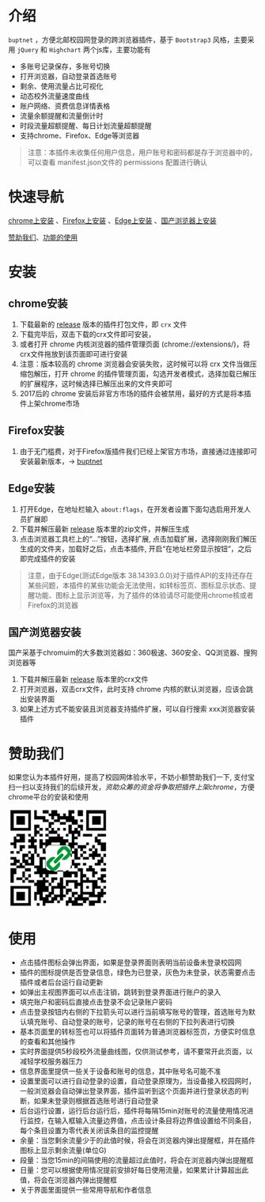# 介绍

`buptnet` ，方便北邮校园网登录的跨浏览器插件，基于 `Bootstrap3` 风格，主要采用 `jQuery` 和 `Highchart` 两个js库，主要功能有
- 多账号记录保存，多账号切换
- 打开浏览器，自动登录首选账号
- 剩余、使用流量占比可视化
- 动态校外流量速度曲线
- 账户网络、资费信息详情表格
- 流量余额提醒和流量倒计时
- 时段流量超额提醒、每日计划流量超额提醒
- 支持chrome、Firefox、Edge等浏览器
> 注意：本插件未收集任何用户信息，用户账号和密码都是存于浏览器中的，可以查看 manifest.json文件的 permissions 配置进行确认


# 快速导航
[chrome上安装](#chrome) 、[Firefox上安装](#Firefox) 、[Edge上安装](#Edge) 、[国产浏览器上安装](#chromuim)

[赞助我们](#donate)、[功能的使用](#using) 

# 安装
## <span id="chrome">chrome安装</span>
1. 下载最新的 [release](https://github.com/creaink/buptnet/releases) 版本的插件打包文件，即 `crx` 文件
2. 下载完毕后，双击下载的crx文件即可安装，
3. 或者打开 chrome 内核浏览器的插件管理页面 (chrome://extensions/)，将crx文件拖放到该页面即可进行安装
4. 注意：版本较高的 chrome 浏览器会安装失败，这时候可以将 crx 文件当做压缩包解压，打开 chrome 的插件管理页面，勾选开发者模式，选择加载已解压的扩展程序，这时候选择已解压出来的文件夹即可
5. 2017后的 chrome 安装后非官方市场的插件会被禁用，最好的方式是将本插件上架chrome市场

## <span id="Firefox">Firefox安装</span>
1. 由于无门槛费，对于Firefox版插件我们已经上架官方市场，直接通过连接即可安装最新版本，-> [buptnet](https://addons.mozilla.org/addon/buptnet/)

## <span id="Edge">Edge安装</span>
1. 打开Edge，在地址栏输入 `about:flags`，在开发者设置下面勾选启用开发人员扩展即
3. 下载并解压最新 [release](https://github.com/creaink/buptnet/releases) 版本里的zip文件，并解压生成
2. 点击浏览器工具栏上的“...”按钮，选择扩展, 点击加载扩展，选择刚刚我们解压生成的文件夹，加载好之后，点击本插件, 开启“在地址栏旁显示按钮”，之后即完成插件的安装
> 注意，由于Edge(测试Edge版本 38.14393.0.0)对于插件API的支持还存在某些问题，本插件的某些功能会无法使用，如转标签页、图标显示状态、提醒功能、图标上显示浏览等，为了插件的体验请尽可能使用chrome核或者Firefox的浏览器

## <span id="chromuim">国产浏览器安装</span>
国产采基于chromuim的大多数浏览器如：360极速、360安全、QQ浏览器、搜狗浏览器等
1. 下载并解压最新 [release](https://github.com/creaink/buptnet/releases) 版本里的crx文件
2. 打开浏览器，双击crx文件，此时支持 chrome 内核的默认浏览器，应该会跳出安装界面
3. 如果上述方式不能安装且浏览器支持插件扩展，可以自行搜索 xxx浏览器安装插件

# <span id="donate">赞助我们</span>
如果您认为本插件好用，提高了校园网体验水平，不妨小额赞助我们一下, 支付宝扫一扫以支持我们的后续开发，*资助众筹的资金将争取把插件上架chrome*，方便chrome平台的安装和使用

![donate](/img/donate.gif)


# <span id="using">使用</span>

- 点击插件图标会弹出界面，如果是登录界面则表明当前设备未登录校园网
- 插件的图标提供是否登录信息，绿色为已登录，灰色为未登录，状态需要点击插件或者后台运行自动更新
- 如弹出主视图界面可以点击注销，跳转到登录界面进行账户的录入
- 填完账户和密码后直接点击登录不会记录账户密码
- 点击登录按钮内右侧的下拉箭头可以进行当前填写账号的管理，首选账号为默认填充账号、自动登录的账号，记录的账号在右侧的下拉列表进行切换
- 基本页面里的转标签也可以将插件页面转为普通浏览器标签页，方便实时信息的查看和其他操作
- 实时界面提供5秒段校外流量曲线图，仅供测试参考，请不要常开此页面，以减轻学校服务器压力
- 信息界面里提供一些关于设备和账号的信息，其中账号名可能不准
- 设置里面可以进行自动登录的设置，自动登录原理为，当设备接入校园网时，一般浏览器会自动弹出登录界面，插件监听到这个页面并进行登录状态的判断，如果未登录则根据首选账号进行自动登录
- 后台运行设置，运行后台运行后，插件将每隔15min对账号的流量使用情况进行监控，在输入框输入流量边界值，点击设计条目将边界值设置给不同条目，每个条目设置为零代表关闭该条目的监控提醒
- 余量：当您剩余流量少于的此值时候，将会在浏览器内弹出提醒框，并在插件图标上显示剩余流量(单位G)
- 段量：当您15min的间隔使用的流量超过此值时，将会在浏览器内弹出提醒框
- 日量：您可以根据使用情况提前安排好每日使用流量，如果累计计算超出此值，将会在浏览器内弹出提醒框
- 关于界面里面提供一些常用导航和作者信息
